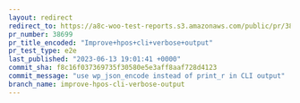 ```yaml
---
layout: redirect
redirect_to: https://a8c-woo-test-reports.s3.amazonaws.com/public/pr/38699/e2e/index.html
pr_number: 38699
pr_title_encoded: "Improve+hpos+cli+verbose+output"
pr_test_type: e2e
last_published: "2023-06-13 19:01:41 +0000"
commit_sha: f8c16f037369735f30580e5e3aff8aaf728d4123
commit_message: "use wp_json_encode instead of print_r in CLI output"
branch_name: improve-hpos-cli-verbose-output
---
```

